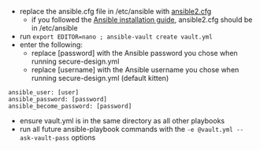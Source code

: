 - replace the ansible.cfg file in /etc/ansible with [ansible2.cfg](../Ansible/config/ansible2.cfg)
  - if you followed the [Ansible installation guide](Ansible%20Installation.md), ansible2.cfg should be in /etc/ansible
- run `export EDITOR=nano ; ansible-vault create vault.yml`
- enter the following:
  - replace [password] with the Ansible password you chose when running secure-design.yml
  - replace [username] with the Ansible username you chose when running secure-design.yml (default kitten)
```
ansible_user: [user]
ansible_password: [password]
ansible_become_password: [password]
```
- ensure vault.yml is in the same directory as all other playbooks
- run all future ansible-playbook commands with the `-e @vault.yml --ask-vault-pass` options
